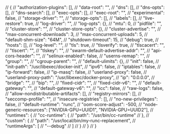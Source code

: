 

// {
// 	"authorization-plugins": [],
// 	"data-root": "",
// 	"dns": [],
// 	"dns-opts": [],
// 	"dns-search": [],
// 	"exec-opts": [],
// 	"exec-root": "",
// 	"experimental": false,
// 	"storage-driver": "",
// 	"storage-opts": [],
// 	"labels": [],
// 	"live-restore": true,
// 	"log-driver": "",
// 	"log-opts": {},
// 	"mtu": 0,
// 	"pidfile": "",
// 	"cluster-store": "",
// 	"cluster-store-opts": {},
// 	"cluster-advertise": "",
// 	"max-concurrent-downloads": 3,
// 	"max-concurrent-uploads": 5,
// 	"default-shm-size": "64M",
// 	"shutdown-timeout": 15,
// 	"debug": true,
// 	"hosts": [],
// 	"log-level": "",
// 	"tls": true,
// 	"tlsverify": true,
// 	"tlscacert": "",
// 	"tlscert": "",
// 	"tlskey": "",
// 	"swarm-default-advertise-addr": "",
// 	"api-cors-header": "",
// 	"selinux-enabled": false,
// 	"userns-remap": "",
// 	"group": "",
// 	"cgroup-parent": "",
// 	"default-ulimits": {},
// 	"init": false,
// 	"init-path": "/usr/libexec/docker-init",
// 	"ipv6": false,
// 	"iptables": false,
// 	"ip-forward": false,
// 	"ip-masq": false,
// 	"userland-proxy": false,
// 	"userland-proxy-path": "/usr/libexec/docker-proxy",
// 	"ip": "0.0.0.0",
// 	"bridge": "",
// 	"bip": "",
// 	"fixed-cidr": "",
// 	"fixed-cidr-v6": "",
// 	"default-gateway": "",
// 	"default-gateway-v6": "",
// 	"icc": false,
// 	"raw-logs": false,
// 	"allow-nondistributable-artifacts": [],
// 	"registry-mirrors": [],
// 	"seccomp-profile": "",
// 	"insecure-registries": [],
// 	"no-new-privileges": false,
// 	"default-runtime": "runc",
// 	"oom-score-adjust": -500,
// 	"node-generic-resources": ["NVIDIA-GPU=UUID1", "NVIDIA-GPU=UUID2"],
// 	"runtimes": {
// 		"cc-runtime": {
// 			"path": "/usr/bin/cc-runtime"
// 		},
// 		"custom": {
// 			"path": "/usr/local/bin/my-runc-replacement",
// 			"runtimeArgs": [
// 				"--debug"
// 			]
// 		}
// 	}
// }